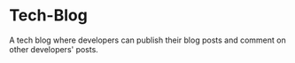# Tech-Blog
 A tech blog where developers can publish their blog posts and comment on other developers' posts.
